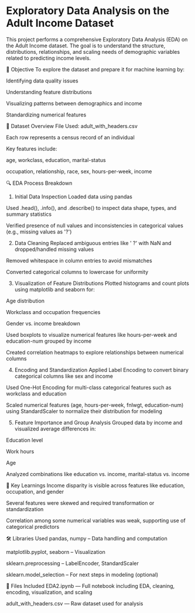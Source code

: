 # Exploratory Data Analysis on the Adult Income Dataset
This project performs a comprehensive Exploratory Data Analysis (EDA) on the Adult Income dataset. The goal is to understand the structure, distributions, relationships, and scaling needs of demographic variables related to predicting income levels.

🎯 Objective
To explore the dataset and prepare it for machine learning by:

Identifying data quality issues

Understanding feature distributions

Visualizing patterns between demographics and income

Standardizing numerical features

📁 Dataset Overview
File Used: adult_with_headers.csv

Each row represents a census record of an individual

Key features include:

age, workclass, education, marital-status

occupation, relationship, race, sex, hours-per-week, income

🔍 EDA Process Breakdown
1. Initial Data Inspection
Loaded data using pandas

Used .head(), .info(), and .describe() to inspect data shape, types, and summary statistics

Verified presence of null values and inconsistencies in categorical values (e.g., missing values as '?')

2. Data Cleaning
Replaced ambiguous entries like ' ?' with NaN and dropped/handled missing values

Removed whitespace in column entries to avoid mismatches

Converted categorical columns to lowercase for uniformity

3. Visualization of Feature Distributions
Plotted histograms and count plots using matplotlib and seaborn for:

Age distribution

Workclass and occupation frequencies

Gender vs. income breakdown

Used boxplots to visualize numerical features like hours-per-week and education-num grouped by income

Created correlation heatmaps to explore relationships between numerical columns

4. Encoding and Standardization
Applied Label Encoding to convert binary categorical columns like sex and income

Used One-Hot Encoding for multi-class categorical features such as workclass and education

Scaled numerical features (age, hours-per-week, fnlwgt, education-num) using StandardScaler to normalize their distribution for modeling

5. Feature Importance and Group Analysis
Grouped data by income and visualized average differences in:

Education level

Work hours

Age

Analyzed combinations like education vs. income, marital-status vs. income

🧠 Key Learnings
Income disparity is visible across features like education, occupation, and gender

Several features were skewed and required transformation or standardization

Correlation among some numerical variables was weak, supporting use of categorical predictors

🛠️ Libraries Used
pandas, numpy – Data handling and computation

matplotlib.pyplot, seaborn – Visualization

sklearn.preprocessing – LabelEncoder, StandardScaler

sklearn.model_selection – For next steps in modeling (optional)

📂 Files Included
EDA2.ipynb — Full notebook including EDA, cleaning, encoding, visualization, and scaling

adult_with_headers.csv — Raw dataset used for analysis

